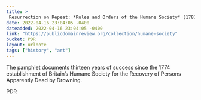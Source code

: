 ```yaml
---
title: > 
 Resurrection on Repeat: *Rules and Orders of the Humane Society* (1787)
date: 2022-04-16 23:04:05 -0400
dateadded: 2022-04-16 23:04:05 -0400
link: "https://publicdomainreview.org/collection/humane-society"
bucket: PDR
layout: urlnote
tags: ["history", "art"]
--- 
```

The pamphlet documents thirteen years of success since the 1774 establishment of Britain’s Humane Society for the Recovery of Persons Apparently Dead by Drowning.
 <!-- end excerpt --> 
<div class='bucket'><a class='internal-link' src='_notes/buckets/PDR'>PDR</a></div> 
